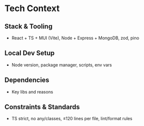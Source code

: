 # Tech Context

## Stack & Tooling

- React + TS + MUI (Vite), Node + Express + MongoDB, zod, pino

## Local Dev Setup

- Node version, package manager, scripts, env vars

## Dependencies

- Key libs and reasons

## Constraints & Standards

- TS strict, no any/classes, ≤120 lines per file, lint/format rules
